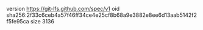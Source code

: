 version https://git-lfs.github.com/spec/v1
oid sha256:2f33c6ceb4a57f46ff34ce4e25cf8b68a9e3882e8ee6d13aab5142f2f5fe95ca
size 3136
